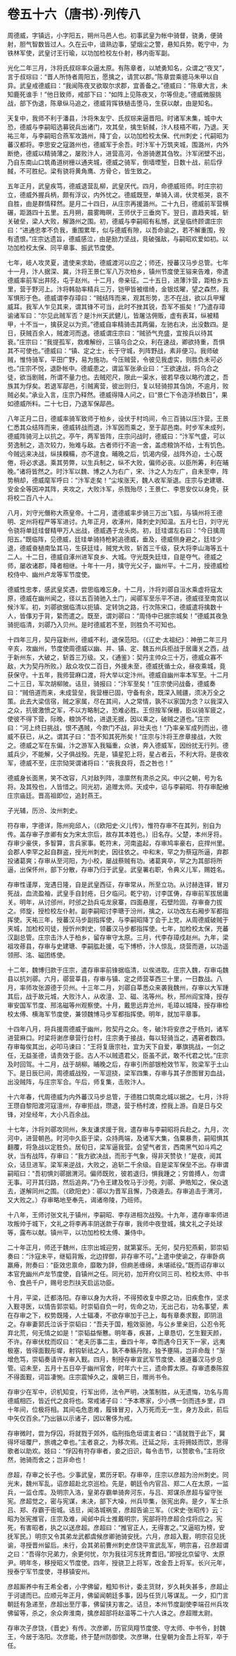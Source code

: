 # 卷五十六（唐书）·列传八

周德威，字镇远，小字阳五，朔州马邑人也。初事武皇为帐中骑督，骁勇，便骑射，胆气智数皆过人。久在云中，谙熟边事，望烟尘之警，悬知兵势。乾宁中，为铁林军使，武皇讨王行瑜，以功加检校左仆射，移内衙军副。

光化二年三月，汴将氏叔琮率众逼太原。有陈章者，以虓勇知名，众谓之“夜叉”，言于叔琮曰：“晋人所恃者周阳五，愿擒之，请赏以郡。”陈章尝乘骢马朱甲以自异。武皇戒德威曰：“我闻陈夜叉欲取尔求郡，宜善备之。”德威曰：“陈章大言，未知鹿死谁手！”他日致师，戒部下曰：“如阵上见陈夜叉，尔等但走。”德威微服挑战，部下伪退，陈章纵马追之，德威背挥铁檛击堕马，生获以献，由是知名。

天复中，我师不利于潘县，汴将朱友宁、氏叔琮来逼晋阳。时诸军未集，城中大恐，德威与李嗣昭选募锐兵出诸门，攻其垒，擒生斩馘，汴人枝梧不暇，乃退。天祐三年，与李嗣昭合燕军攻潞州，降丁会，以功加检校太保、代州刺史；代嗣昭为蕃汉都将。李思安之寇潞州也，德威军于余吾。时汴军十万筑夹城，围潞州，内外断绝，德威以精骑薄之，屡败汴人，进营高河，令游骑邀其刍牧。汴军闭壁不出，乃自东南山口筑甬道树栅以通夹城，德威之骑军，倒墙堙堑，日数十战，前后俘馘，不可胜纪。梁有骁将黄角鹰、方骨仑，皆生致之。

五年正月，武皇疾笃，德威退营乱柳，武皇厌代。四月，命德威班师。时庄宗初立，德威外握兵柄，颇有浮议，内外忧之。德威既至，单骑入谒，伏灵柩哭，哀不自胜，由是群情释然。是月二十四日，从庄宗再援潞州。二十九日，德威前军营横碾，距潞四十五里。五月朔，晨雾晦暝，王师伏于三垂岗下。翌日，直趋夹城，斩关破垒，梁人大败，解潞州之围。初，德威与李嗣昭有私憾，武皇临终顾谓庄宗曰：“进通忠孝不负我，重围累年，似与德威有隙，以吾命谕之，若不解重围，殁有遗恨。”庄宗达遗旨，德威感泣，由是励力坚战，竟破强敌，与嗣昭欢爱如初。以功加检校太保、同平章事、振武节度使。

七年，岐人攻灵夏，遣使来求助，德威渡河以应之；师还，授蕃汉马步总管。七年十一月，汴人据深、冀，汴将王景仁军八万次柏乡，镇州节度使王镕来告难，帝遣德威率前军出井陉，屯于赵州。十二月，帝亲征。二十五日，进薄汴营，距柏乡五里，营于野河上。汴将韩勍率精兵三万，铠甲皆被缯绮，金银炫曜，望之森然，我军惧形于色。德威谓李存璋曰：“贼结阵而来，观其形势，志不在战，欲以兵甲耀威耳。我军人乍见其来，谓其锋不可当，此时不挫其锐，吾军不振矣！”乃遣存璋谕诸军曰：“尔见此贼军否？是汴州天武健儿，皆屠沽佣贩，虚有表耳，纵被精甲，十不当一，擒获足以为资。”德威自率精骑击其两偏，左驰右决，出没数四。是日，获贼百余人，贼渡河而退。德威谓庄宗曰：“贼骄气充盛，宜按兵以待其衰。”庄宗曰：“我提孤军，救难解纷，三镇乌合之众，利在速战，卿欲持重，吾惧其不可使也。”德威曰：“镇、定之士，长于守城，列阵野战，素非便习。我师破贼，惟恃骑军，平田广野，易为施功。今压贼营，令彼见我虚实，则胜负未可必也。”庄宗不悦，退卧帐中。德威患之，谓监军张承业曰：“王欲速战，将乌合之徒，欲当剧贼，所谓不量力也。去贼咫尺，限此一渠水，彼若早夜以略彴渡之，吾族其为俘矣。若退军鄗邑，引贼离营，彼出则归，复以轻骑掠其刍饷，不逾月，败贼必矣。”承业入言，庄宗乃释然。德威得降人问之，曰“景仁下令造浮桥数日”，果如德威所料。二十七日，乃退军保鄗邑。

八年正月二日，德威率骑军致师于柏乡，设伏于村坞间，令三百骑以压汴营。王景仁悉其众结阵而来，德威转战而退，汴军因而乘之，至于鄗邑南。时步军未成列，德威阵骑河上以抗之。亭午，两军皆阵，庄宗问战时，德威曰：“汴军气盛，可以劳逸制之，造次较力，殆难与敌。古者师行不逾一舍，盖虑粮饷不给，士有饥色。今贼远来决战，纵挟糗糒，亦不遑食。晡晚之后，饥渴内侵，战阵外迫，士心既倦，将必求退。乘其劳弊，以生兵制之，纵不大败，偏师必丧。以臣所筹，利在晡晚。”诸将皆然之。时汴军以魏、博之人为右广，宋、汴之人为左广，自未至申，阵势稍却，德威麾军呼曰：“汴军走矣！”尘埃涨天，魏人收军渐退。庄宗与史建瑭、安金全等因冲其阵，夹攻之，大败汴军，杀戮殆尽；王景仁、李思安仅以身免，获将校二百八十人。

八月，刘守光僭称大燕皇帝。十二月，遣德威率步骑三万出飞狐，与镇州将王德明、定州将程严等军进讨。九年正月，收涿州，降刺史刘知温。五月七日，刘守光令骁将单廷珪督精甲万人出战，德威遇于龙头岗。初，廷珪谓左右曰：“今日擒周阳五。”既临阵，见德威，廷珪单骑持枪躬追德威，垂及，德威侧身避之，廷珪少退，德威奋檛南坠其马，生获廷珪，贼党大败，斩首三千级，获大将李山海等五十二人。十二日，德威自涿州进军良乡、大城。守光既失廷珪，自是夺气。德威之师，屡收诸郡，降者相继。十年十一月，擒守光父子，幽州平。十二月，授德威检校侍中、幽州卢龙等军节度使。

德威性忠孝，感武皇奖遇，尝思临难忘身。十二月，汴将刘鄩自洹水乘虚将寇太原，德威在幽州闻之，径以五百骑驰入土门，闻鄩军至乐平不进，德威径至南宫以候汴军。初，刘鄩欲据临清以扼镇、定转饷之路，行次陈宋口，德威遣将擒数十人，皆倳刃于背，絷而遣之。既至，谓刘鄩曰：“周侍中已据宗城矣！”德威其夜急骑扼临清，刘鄩乃入贝州。是时德威若不至，则胜负不可知也。

十四年三月，契丹寇新州，德威不利，退保范阳。（《辽史·太祖纪》：神册二年三月辛亥，攻幽州，节度使周德威以幽、并、镇、定、魏五州兵拒战于居庸关之西，战于新州东，大破之，斩首三万级。又，《通鉴》：契丹主帅众三十万，德威众寡不敌，大为契丹所败。）敌众攻仅二百日，外援未至，德威抚循士众，昼夜乘城，竟获保守。十五年，我师营麻口渡，将大举以定汴州。德威自幽州率本军至。十二月二十三日，军次胡柳陂。诘旦，骑报曰：“汴军至矣！”庄宗使问战备，德威奏曰：“贼倍道而来，未成营垒，我营栅已固，守备有余，既深入贼疆，须决万全之策。此去大梁信宿，贼之家属，尽在其间，人之常情，孰不以家国为念？以我深入之众，抗彼激愤之军，不以方略制之，恐难必胜。王但按军保栅，臣以骑军疲之，使彼不得下营，际晚，粮饷不给，进退无据，因以乘之，破贼之道也。”庄宗曰：“河上终日挑战，恨不遇贼，今款门不战，非壮夫也！”乃率亲军成列而出，德威不获已，从之。谓其子曰：“吾不知其死所矣！”庄宗与汴将王彦章接战，大败之。德威之军在东偏，汴之游军入我辎重，众骇，奔入德威军，因纷扰无行列。德威兵少，不能解，父子俱战殁。先是，镇星犯上将，星占者云，不利大将。是夜收军，德威不至，庄宗恸哭谓诸将曰：“丧我良将，吾之咎也！”

德威身长面黑，笑不改容，凡对敌列阵，凛廪然有肃杀之风。中兴之朝，号为名将。及其殁也，人皆惜之。同光初，追赠太师。天成中，诏与李嗣昭、符存审配飨庄宗庙廷。晋高祖即位，追封燕王。

子光辅，历汾、汝州刺史。

符存审，字德详，陈州宛邱人，（《欧阳史·义儿传》，惟符存审不在其列，别自为传。盖存审子彦卿有女为宋太宗后，故存其本姓也。）旧名存。父楚，本州牙将。存审少豪侠，多智算，言兵家事。乾符末，河南盗起，存审鸠率豪右，庇捍州里。会郡人李罕之起自群盗，授光州刺史，因往依之。中和末，罕之为蔡寇所逼，弃郡投诸葛爽；存审从至河阳，为小校，屡战蔡贼有功。诸葛爽卒，罕之为其部将所逼，出保怀州，部下分散，存审乃归于武皇。武皇署右职，令典义儿军，赐姓名。

存审性谨厚，宠遇日隆，自是武皇西征，存审常从，所至立功。从讨赫连铎，冒刃死战，血流盈袖，武皇手自封疮，日夕临问。乾宁初，讨李匡俦，存审前军拔居庸关。明年，从讨邠州，时邠之劲兵屯龙泉寨，四面悬崖，石壁险固，存审奋力拔之。师旋，授检校左仆射。副李嗣昭讨李瑭于汾州，擒之，以功改左右厢步军都指挥使。天祐三年，授蕃汉马步副指挥使，与李嗣昭降丁会于上党，从周德威破贼于夹城，加检校司徒，授忻州刺史，领蕃汉马步都指挥使。七年，加检校太保，充蕃汉副总管。庄宗击汴人于柏乡，留存审守太原。三月，代李存璋戍赵州。九年，梁祖攻蓚县，存审与史建瑭、李嗣肱赴援，屯下博桥，汴人惊乱，烧营而遁，以功遥领邢、洺、磁团练使。

十二年，魏博归款于庄宗，遣存审率前锋据临清，以俟进取。庄宗入魏，存审屯魏县以抗刘鄩。六月，鄩营莘县，存审与镇、定之师营莘西三十里，一日数战。八月，率师攻张源德于贝州。十三年二月，刘鄩自莘悉众来袭我魏州，存审以大军踵其后，战于故元城，大败汴人，从收澶、卫、磁、洺等州。秋，邢州阎宝降，授存审安国军节度、邢洺磁等州观察使。十月，戴思远弃沧州，毛璋以城降，授存审检校太傅、横海军节度使，兼领魏博马步军都指挥使。明年，就加平章事。

十四年八月，将兵援周德威于幽州，败契丹之众。冬，破汴将安彦之于杨刘，诸军进营麻口。时梁将谢彦章营行台村，庄宗勇于接战，每以轻骑当之，遇窘者数四。存审每俟其出，必叩马谏曰：“王将复唐宗社，宜为天下自爱，搴旗挑战，一剑之任，无益圣德，请责效于臣。古人不以贼遗君父，臣虽不武，敢不代君之忧。”庄宗及时回驾。十二月，战于胡柳。晡晚之后，存审引所部银枪效节军，败梁军于土山下。是日辰巳间，周德威战殁，一军逗挠，梁军四集，存审与其子彦图冒刃血战，出没贼阵，与庄宗军合。午后，师复集，击败汴人。

十六年春，代周德威为内外蕃汉马步总管，于德胜口筑南北城以据之。七月，汴将王瓒自黎阳渡河寇澶州，存审拒战，瓒退，营于杨村渡，控我上游。自是日与交锋，对垒经年，大小凡百余战。

十七年，汴将刘鄩攻同州，朱友谦求援于我，遣存审与李嗣昭将兵赴之。九月，次河中，进营朝邑。时河中久臣于梁，众持两端，及诸军大集，刍粟暴贵，嗣昭惧其翻覆，将急战以定胜负。居旬日，梁军逼我营。会望气者言，西南黑气如斗鸡之状，当有战阵，存审曰：“我方欲决战，而形于气象，得非天赞欤！”是夜，阅其众，诘旦进军。梁军来逆战，大败之，追斩二千余级。自是梁军保垒不出。存审谓嗣昭曰：“吾初惧刘鄩据渭河。偏师既败，彼若退归，惧我踵之；穷兽搏人，勿谓无事。可开其归路，然后追奔。”乃令王建及牧马于沙苑，刘鄩、尹皓知之，保众退去，遂解同州之围。（《欧阳史》：鄩以为晋军且懈，乃夜遁去。存审追击于渭河，又大败之。）存审略地至奉先，谒诸帝陵，乃班师。

十八年，王师讨张文礼于镇州，李嗣昭、李存进相次战殁。十九年，遣存审率师进攻叛帅于城下，文礼之将李再丰阴送款于存审，我师中夜登城，擒文礼之子处球等，露布以献。镇州平，以功加检校太傅、兼侍中。

二十年正月，师还于魏州，庄宗出城迎劳，就第宴乐。无何，契丹犯燕蓟，郭崇韬奏曰：“汴寇未平，继韬背叛，北边捍御，非存审不可。”上遣中使谕之，存审卧病羸瘠，附奏曰：“臣效忠禀命，靡敢为辞，但痾恙缠绵，未堪祗役。”既而诏存审以本官充幽州卢龙节度使，自镇州之任。同光初，加开府仪同三司、检校太师、中书令、食邑千户，赐号忠烈扶天启运功臣。

十月，平梁，迁都洛阳。存审以身为大将，不得预收复中原之功，旧疾愈作，坚求入觐寻医，以情告郭崇韬。时崇韬自负一时，佐命之功，无出己右，功名事望，素在存审之下，权势既隆，人士辐凑，不欲存审加于己上，每有章奏求觐，即阴沮之。存审妻郭氏泣诉于崇韬曰：“吾夫于国，粗效驱驰，与公乡里亲旧，公忍令死弃北荒，何无情之如是！”崇韬益惭戁。明年春，疾甚，上章恳切，乞生觐天颜，不许。存审伏枕而叹曰：“老夫历事二主，垂四十年，幸而遇今日天下一家，远夷极塞，皆得面觐彤墀，射钩斩祛之人，孰不奉觞丹陛，独予壅隔，岂非命哉！”渐增危笃，崇韬奏请许存审入觐。四月，制授存审宣武军节度使、诸道蕃汉马步总管。诏未至，五月十五日卒于幽州官舍，时年六十三，遗命葬太原。存审遗奏陈叙不得面觐，词旨凄惋。庄宗震悼久之，废朝三日，赠尚书令。

存审少在军中，识机知变，行军出师，法令严明，决策制胜，从无遗悔，功名与周德威相匹，皆近代之良将也。常戒诸子曰：“予本寒家，少小携一剑而违乡里，四十年间，位极将相。其间屯危患难，履锋冒刃，入万死而无一生，身方及此，前后中矢仅百余。”乃出镞以示诸子，因以奢侈为戒。

存审微时，尝为俘囚，将就戮于郊外，临刑指危垣谓主者曰：“请就戮于此下，冀得坏垣覆尸，旅魂之幸也。”主者哀之，为移次焉。迁延之际，主将拥妓而饮，思得歌者以助欢。妓曰：“俘囚有符存审者，妾之旧识，每令击节，以赞歌令。”主将欣然，驰骑而舍之；岂非命也！

彦超，存审之长子也。少事武皇，累历牙职。存审卒，庄宗以彦超为汾州刺史。同光末，魏州军乱，诏彦超赴北京巡检。先是，朝廷令内官吕、郑二人在太原，一监兵，一监仓库。及明宗入洛，皇弟存霸单骑奔河东，与吕、郑谋杀彦超与留守张宪。彦超觉之，密与宪谋，未决，部下大噪，州兵毕集，张宪出奔。是夕，军士杀吕、郑、存霸于衙城。诘旦，闻洛城祸变，彦超告谕三军。（《宋史·张昭传》云：昭为张宪推官，庄宗及难，闻邺中兵士推戴明宗，宪部将符彦超合戍将应之。宪死，有害昭者，执之以送彦超。彦超曰：“推官正人，无得害之。”又逼昭为榜，安抚军民。）明宗又令其弟龙武都虞候彦卿驰骑安抚。六月，彦超入觐，明宗召见抚谕，寻授晋州留后。未行，会其弟前曹州刺史彦饶平宣武乱军，明宗喜，召彦超谓之曰：“吾得尔兄弟力，余更何忧，尔为我往河东抚育耆旧。”即授北京留守、太原尹。明年冬，移授昭义节度使。四年，授骁卫上将军，改金吾上将军。长兴元年，授泰宁军节度使，寻移镇安州。

彦超厮养中有王希全者，小字佛留，粗知书计，委主货财，岁久耗失甚多，彦超止于诃谴而已。应顺元年正月，佛留闻朝廷多事，因与任货儿等谋乱。一夕，扣门言朝廷有急递至，彦超出至厅事，佛留挟刃害之。诘旦，本州节度副使李端召州兵攻佛留等，杀之，余众奔淮南，擒彦超部将赵温等二十六人诛之。彦超赠太尉。

存审次子彦饶，《晋史》有传。次彦卿，历官凤翔节度使、守太师、中书令，封魏王，今居于洛阳。次彦能，终于楚州防御使。次彦琳，仕皇朝为金吾上将军，卒于任。
